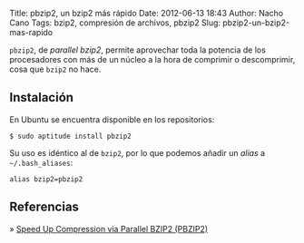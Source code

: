 Title: pbzip2, un bzip2 más rápido
Date: 2012-06-13 18:43
Author: Nacho Cano
Tags: bzip2, compresión de archivos, pbzip2
Slug: pbzip2-un-bzip2-mas-rapido

`pbzip2`, de _parallel bzip2_, permite aprovechar toda la potencia de
los procesadores con más de un núcleo a la hora de comprimir o
descomprimir, cosa que `bzip2` no hace.

Instalación
-----------

En Ubuntu se encuentra disponible en los repositorios:

    $ sudo aptitude install pbzip2

Su uso es idéntico al de `bzip2`, por lo que podemos añadir un _alias_ a
`~/.bash_aliases`:

    alias bzip2=pbzip2

Referencias
-----------

» [Speed Up Compression via Parallel BZIP2 (PBZIP2)][]

  [Speed Up Compression via Parallel BZIP2 (PBZIP2)]: http://hackercodex.com/guide/parallel-bzip-compression/
    "Speed Up Compression via Parallel BZIP2 (PBZIP2)"

